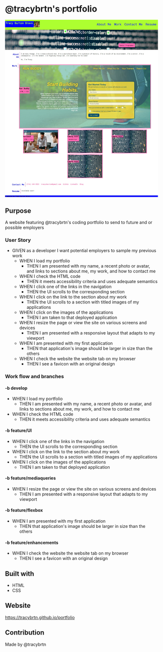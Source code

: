 # @tracybrtn's portfolio
![Final version of website](https://github.com/tracybrtn/portfolio/blob/main/assets/images/live-1.0-webpage.jpeg)

## Purpose
A website featuring @tracybrtn's coding portfolio to send to future and or possible employers

### User Story 
* GIVEN as a developer I want potential employers to sample my previous work
  * WHEN I load my portfolio
    * THEN I am presented with my name, a recent photo or avatar, and links to sections about me, my work, and how to contact me
  * WHEN I check the HTML code
    * THEN it meets accessibility criteria and uses adequate semantics
  * WHEN I click one of the links in the navigation
    * THEN the UI scrolls to the corresponding section
  * WHEN I click on the link to the section about my work
    * THEN the UI scrolls to a section with titled images of my applications
  * WHEN I click on the images of the applications
    * THEN I am taken to that deployed application
  * WHEN I resize the page or view the site on various screens and devices
    * THEN I am presented with a responsive layout that adapts to my viewport
  * WHEN I am presented with my first application
    * THEN that application's image should be larger in size than the others
  * WHEN I check the website the website tab on my browser
    * THEN I see a favicon with an original design

### Work flow and branches
  
  #### -b develop
  * WHEN I load my portfolio
    * THEN I am presented with my name, a recent photo or avatar, and links to sections about me, my work, and how to contact me
  * WHEN I check the HTML code
    * THEN it meets accessibility criteria and uses adequate semantics
  
  #### -b feature/UI
  * WHEN I click one of the links in the navigation
    * THEN the UI scrolls to the corresponding section
  * WHEN I click on the link to the section about my work
    * THEN the UI scrolls to a section with titled images of my applications
  * WHEN I click on the images of the applications
    * THEN I am taken to that deployed application
  
  #### -b feature/mediaqueries

  * WHEN I resize the page or view the site on various screens and devices
    * THEN I am presented with a responsive layout that adapts to my viewport
  
  #### -b feature/flexbox
  * WHEN I am presented with my first application
    * THEN that application's image should be larger in size than the others

#### -b feature/enhancements
  * WHEN I check the website the website tab on my browser
    * THEN I see a favicon with an original design

## Built with
* HTML
* CSS

## Website
https://tracybrtn.github.io/portfolio

## Contribution
Made by @tracybrtn
